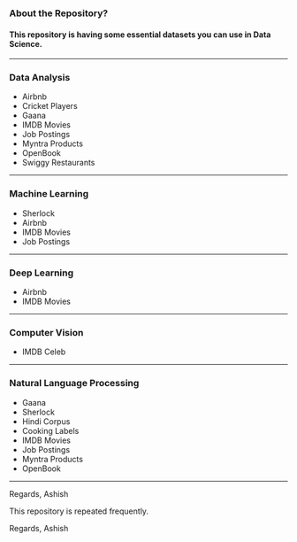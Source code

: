 ### About the Repository?
#### This repository is having some essential datasets you can use in Data Science.
-----
### **Data Analysis**
- Airbnb
- Cricket Players
- Gaana
- IMDB Movies
- Job Postings
- Myntra Products
- OpenBook
- Swiggy Restaurants
-----
### **Machine Learning**
- Sherlock
- Airbnb
- IMDB Movies
- Job Postings
-----
### **Deep Learning**
- Airbnb
- IMDB Movies
-----  
### **Computer Vision**
- IMDB Celeb
-----
### **Natural Language Processing**
- Gaana
- Sherlock
- Hindi Corpus
- Cooking Labels
- IMDB Movies
- Job Postings
- Myntra Products
- OpenBook
-----

Regards,
Ashish

This repository is repeated frequently.

Regards,
Ashish
